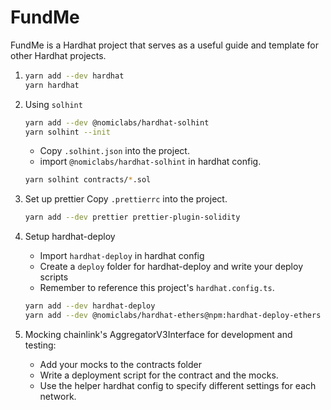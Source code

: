 # FundMe

FundMe is a Hardhat project that serves as a useful guide and template for other Hardhat projects.

1. ```bash
   yarn add --dev hardhat
   yarn hardhat
   ```

2. Using `solhint`

    ```bash
    yarn add --dev @nomiclabs/hardhat-solhint
    yarn solhint --init
    ```

    - Copy `.solhint.json` into the project.
    - import `@nomiclabs/hardhat-solhint` in hardhat config.

    ```bash
    yarn solhint contracts/*.sol
    ```

3. Set up prettier
   Copy `.prettierrc` into the project.

    ```bash
    yarn add --dev prettier prettier-plugin-solidity
    ```

4. Setup hardhat-deploy

    - Import `hardhat-deploy` in hardhat config
    - Create a `deploy` folder for hardhat-deploy and write your deploy scripts
    - Remember to reference this project's `hardhat.config.ts`.

    ```bash
    yarn add --dev hardhat-deploy
    yarn add --dev @nomiclabs/hardhat-ethers@npm:hardhat-deploy-ethers ethers
    ```

5. Mocking chainlink's AggregatorV3Interface for development and testing:
    - Add your mocks to the contracts folder
    - Write a deployment script for the contract and the mocks.
    - Use the helper hardhat config to specify different settings for each network.
